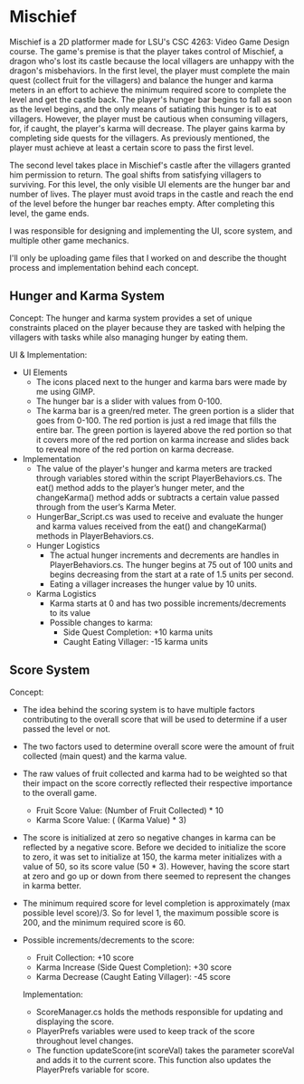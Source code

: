 # Mischief

Mischief is a 2D platformer made for LSU's CSC 4263: Video Game Design course. The game's premise is that the player takes control of Mischief, a dragon who's lost its castle because the local villagers are unhappy with the dragon's misbehaviors. In the first level, the player must complete the main quest (collect fruit for the villagers) and balance the hunger and karma meters in an effort to achieve the minimum required score to complete the level and get the castle back. The player's hunger bar begins to fall as soon as the level begins, and the only means of satiating this hunger is to eat villagers. However, the player must be cautious when consuming villagers, for, if caught, the player's karma will decrease. The player gains karma by completing side quests for the villagers. As previously mentioned, the player must achieve at least a certain score to pass the first level. 

The second level takes place in Mischief's castle after the villagers granted him permission to return. The goal shifts from satisfying villagers to surviving. For this level, the only visible UI elements are the hunger bar and number of lives. The player must avoid traps in the castle and reach the end of the level before the hunger bar reaches empty. After completing this level, the game ends.

I was responsible for designing and implementing the UI, score system, and multiple  other game mechanics. 

I'll only be uploading game files that I worked on and describe the thought process and implementation behind each concept. 

## Hunger and Karma System

Concept: The hunger and karma system provides a set of unique constraints placed on the player because they are tasked with helping the villagers with tasks while also managing hunger by eating them. 

UI & Implementation: 
- UI Elements
  - The icons placed next to the hunger and karma bars were made by me using GIMP.
  - The hunger bar is a slider with values from 0-100.
  - The karma bar is a green/red meter. The green portion is a slider that goes from 0-100. The red portion is just a red image that fills the entire bar. The green
    portion is layered above the red portion so that it covers more of the red portion on karma increase and slides back to reveal more of the red portion on karma
    decrease.
- Implementation
  - The value of the player's hunger and karma meters are tracked through variables stored within the script PlayerBehaviors.cs. The eat() method adds to the 
    player’s hunger meter, and the changeKarma() method adds or subtracts a certain value passed through from the user’s Karma Meter. 
  - HungerBar_Script.cs was used to receive and evaluate the hunger and karma values received from the eat() and changeKarma() methods in PlayerBehaviors.cs.
  - Hunger Logistics
    - The actual hunger increments and decrements are handles in PlayerBehaviors.cs. The hunger begins at 75 out of 100 units and begins decreasing from the start
      at a rate of 1.5 units per second.
    - Eating a villager increases the hunger value by 10 units.
  - Karma Logistics
    - Karma starts at 0 and has two possible increments/decrements to its value
    - Possible changes to karma:
      - Side Quest Completion: +10 karma units
      - Caught Eating Villager: -15 karma units 
## Score System

Concept: 
- The idea behind the scoring system is to have multiple factors contributing to the overall score that will be used to determine if a user passed the level or not.
- The two factors used to determine overall score were the amount of fruit collected (main quest) and the karma value. 
- The raw values of fruit collected and karma had to be weighted so that their impact on the score correctly reflected their respective importance to the overall
  game.
  - Fruit Score Value: (Number of Fruit Collected) * 10
  - Karma Score Value: ( (Karma Value) * 3)
- The score is initialized at zero so negative changes in karma can be reflected by a negative score. Before we decided to initialize the score to zero, it was set   to initialize at 150, the karma meter initializes with a value of 50, so its score value (50 * 3). However, having the score start at zero and go up or down from   there seemed to represent the changes in karma better.
- The minimum required score for level completion is approximately (max possible level score)/3. So for level 1, the maximum possible score is 200, and the minimum   required score is 60.
- Possible increments/decrements to the score:
  - Fruit Collection: +10 score
  - Karma Increase (Side Quest Completion): +30 score
  - Karma Decrease (Caught Eating Villager): -45 score
  
  Implementation: 
  - ScoreManager.cs holds the methods responsible for updating and displaying the score. 
  - PlayerPrefs variables were used to keep track of the score throughout level changes. 
  - The function updateScore(int scoreVal) takes the parameter scoreVal and adds it to the current score. This function also updates the PlayerPrefs variable for
    score.
